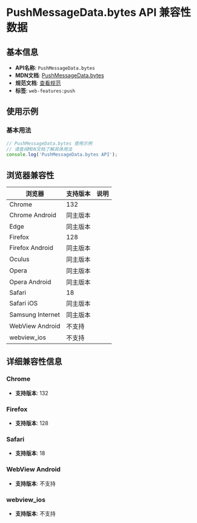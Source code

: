# PushMessageData.bytes API 兼容性数据

## 基本信息

- **API名称**: `PushMessageData.bytes`
- **MDN文档**: [PushMessageData.bytes](https://developer.mozilla.org/docs/Web/API/PushMessageData/bytes)
- **规范文档**: [查看规范](https://w3c.github.io/push-api/#dom-pushmessagedata-bytes)
- **标签**: `web-features:push`

## 使用示例

### 基本用法

```javascript
// PushMessageData.bytes 使用示例
// 请查阅MDN文档了解具体用法
console.log('PushMessageData.bytes API');
```

## 浏览器兼容性

| 浏览器 | 支持版本 | 说明 |
|--------|----------|------|
| Chrome | 132 |  |
| Chrome Android | 同主版本 |  |
| Edge | 同主版本 |  |
| Firefox | 128 |  |
| Firefox Android | 同主版本 |  |
| Oculus | 同主版本 |  |
| Opera | 同主版本 |  |
| Opera Android | 同主版本 |  |
| Safari | 18 |  |
| Safari iOS | 同主版本 |  |
| Samsung Internet | 同主版本 |  |
| WebView Android | 不支持 |  |
| webview_ios | 不支持 |  |

## 详细兼容性信息

### Chrome

- **支持版本**: 132

### Firefox

- **支持版本**: 128

### Safari

- **支持版本**: 18

### WebView Android

- **支持版本**: 不支持

### webview_ios

- **支持版本**: 不支持

